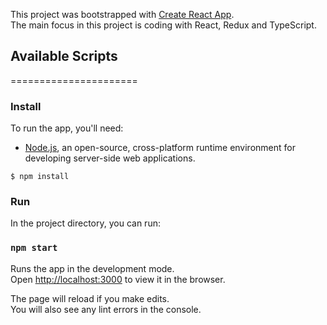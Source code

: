 This project was bootstrapped with [Create React App](https://github.com/facebook/create-react-app).<br>
The main focus in this project is coding with React, Redux and TypeScript.

## Available Scripts

======================

### Install

To run the app, you'll need:

* [Node.js](https://nodejs.org/en/download/), an open-source, cross-platform runtime environment for developing server-side web applications.     

```
$ npm install
```

### Run


In the project directory, you can run:

### `npm start`

Runs the app in the development mode.<br>
Open [http://localhost:3000](http://localhost:3000) to view it in the browser.

The page will reload if you make edits.<br>
You will also see any lint errors in the console.


